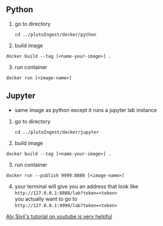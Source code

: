 ## Python

1. go to directory

   `cd ../plutoIngest/docker/python`  

2. build image  

`docker build --tag [<name-your-image>] .`

3. run container  

`docker run [<image-name>]`

## Jupyter

- same image as python except it runs a jupyter lab instance

1. go to directory

   `cd ../plutoIngest/docker/jupyter`  

2. build image  

`docker build --tag [<name-your-image>] .`

3. run container  

`docker run --publish 9999:8888 [<image-name>]`

4. your terminal will give you an address that look like  
    `http://127.0.0.1:8888/lab?token=<token>`  
   you actually want to go to   
   `http://127.0.0.1:9999/lab?token=<token>`
   
[Aly Sivji's tutorial on youtube is very helpful](https://www.youtube.com/watch?v=oO8n3y23b6M)
   
    